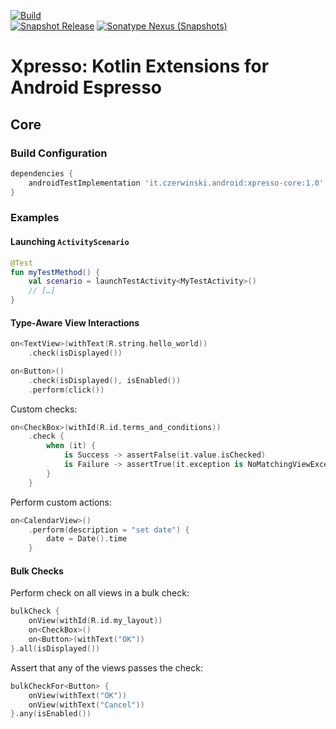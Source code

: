 [![Build](https://github.com/sczerwinski/android-xpresso/workflows/Build/badge.svg)](https://github.com/sczerwinski/android-xpresso/actions?query=workflow%3ABuild)  
[![Snapshot Release](https://github.com/sczerwinski/android-xpresso/workflows/Snapshot%20Release/badge.svg)](https://github.com/sczerwinski/android-xpresso/actions?query=workflow%3A%22Snapshot+Release%22)
[![Sonatype Nexus (Snapshots)](https://img.shields.io/nexus/s/it.czerwinski.android/xpresso-core?server=https%3A%2F%2Foss.sonatype.org)](https://oss.sonatype.org/content/repositories/snapshots/it/czerwinski/android/xpresso-core/)

# Xpresso: Kotlin Extensions for Android Espresso

## Core

### Build Configuration

```groovy
dependencies {
    androidTestImplementation 'it.czerwinski.android:xpresso-core:1.0'
}
```

### Examples

#### Launching `ActivityScenario`

```kotlin
@Test
fun myTestMethod() {
    val scenario = launchTestActivity<MyTestActivity>()
    // […]
}
```

#### Type-Aware View Interactions

```kotlin
on<TextView>(withText(R.string.hello_world))
    .check(isDisplayed())

on<Button>()
    .check(isDisplayed(), isEnabled())
    .perform(click())
```

Custom checks:
```kotlin
on<CheckBox>(withId(R.id.terms_and_conditions))
    .check {
        when (it) {
            is Success -> assertFalse(it.value.isChecked)
            is Failure -> assertTrue(it.exception is NoMatchingViewException)
        }
    }
```

Perform custom actions:
```kotlin
on<CalendarView>()
    .perform(description = "set date") {
        date = Date().time
    }
```

#### Bulk Checks

Perform check on all views in a bulk check:

```kotlin
bulkCheck {
    onView(withId(R.id.my_layout))
    on<CheckBox>()
    on<Button>(withText("OK"))
}.all(isDisplayed())
```

Assert that any of the views passes the check:

```kotlin
bulkCheckFor<Button> {
    onView(withText("OK"))
    onView(withText("Cancel"))
}.any(isEnabled())
```
